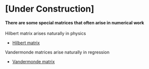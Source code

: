 # [Under Construction] #


#### There are some special matrices that often arise in numerical work ####


Hilbert matrix arises naturally in physics

* [Hilbert matrix](https://en.wikipedia.org/wiki/Vandermonde_matrix)

Vandermonde matrices arise naturally in regression

* [Vandermonde matrix](https://en.wikipedia.org/wiki/Vandermonde_matrix)

